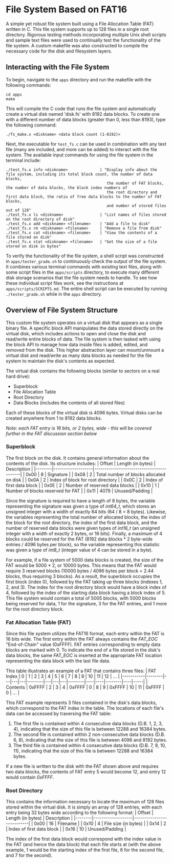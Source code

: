 # File System Based on FAT16
A simple yet robust file system built using a File Allocation Table (FAT) written in C. This file system supports up to 128 files in a single root directory. Rigorous testing methods incorporating multiple Unix shell scripts and sample text files were used to continually test the functionality of the file system. A custom makefile was also constructed to compile the necessary code for the disk and filesystem layers.

## Interacting with the File System
To begin, navigate to the `apps` directory and run the makefile with the following commands:
~~~
cd apps
make
~~~
This will compile the C code that runs the file system and automatically create a virtual disk named 'disk.fs' with 8192 data blocks. To create one with a different number of data blocks (greater than 0, less than 8193), type the following command:
~~~
./fs_make.x <diskname> <data block count (1-8192)>
~~~
Next, the executable for `test_fs.c` can be used in combination with any text file (many are included, and more can be added) to interact with the file system. The available input commands for using the file system in the terminal include:
~~~
./test_fs.x info <diskname>              | "Display info about the file system, including its total block count, the number of data blocks,
                                            the number of FAT blocks, the number of data blocks, the block index numbers of
                                            the root directory and first data block, the ratio of free data blocks to the number of FAT blocks,
                                            and number of stored files out of 128"
./test_fs.x ls <diskname>                | "List names of files stored on the root directory of disk"
./test_fs.x add <diskname> <filename>    | "Add a file to disk"
./test_fs.x rm <diskname> <filename>     | "Remove a file from disk"
./test_fs.x cat <diskname> <filename>    | "View the contents of a file stored on disk"
./test_fs.x stat <diskname> <filename>   | "Get the size of a file stored on disk in bytes"
~~~

To verify the functionality of the file system, a shell script was constructed in `apps/tester_grade.sh` to continuously check the output of the file system. It combines various terminal commands with existing text files, along with some script files in the `apps/scripts` directory, to execute many different disk storage scenarios that the file system needs to handle. To see how these individual script files work, see the instructions at `apps/scripts/SCRIPTS.md`. The entire shell script can be executed by running `./tester_grade.sh` while in the `apps` directory.

## Overview of File System Structure
This custom file system operates on a virtual disk that appears as a single binary file. A specific block API manipulates the data stored directly on the virtual disk, which includes actions to open and close the disk and read/write entire blocks of data. The file system is then tasked with using the block API to manage how data inside files is added, edited, and removed from the disk. This higher abstraction layer can mount/unmount a virtual disk and read/write as many data blocks as needed for the file system to maintain the disk's contents as expected.

The virtual disk contains the following blocks (similar to sectors on a real hard drive):
- Superblock
- File Allocation Table
- Root Directory
- Data Blocks (includes the contents of all stored files)

Each of these blocks of the virtual disk is 4096 bytes. Virtual disks can be created anywhere from 1 to 8192 data blocks.

*Note: each FAT entry is 16 bits, or 2 bytes, wide - this will be covered further in the FAT discussion section below*

### Superblock
The first block on the disk. It contains general information about the contents of the disk. Its structure includes:
| Offset | Length (in bytes) | Description                              |
|--------|-------------------|------------------------------------------|
| 0x00   | 8                 | Signature                                |
| 0x08   | 2                 | Total number of blocks allocated on disk |
| 0x0A   | 2                 | Index of block for root directory        |
| 0x0C   | 2                 | Index of first data block                |
| 0x0E   | 2                 | Number of reserved data blocks           |
| 0x10   | 1                 | Number of blocks reserved for FAT        |
| 0x11   | 4079              | Unused/Padding                           |

Since the signature is required to have a length of 8 bytes, the variable representing the signature was given a type of *int64_t*, which stores an unsigned integer with a width of exactly 64 bits (64 / 8 = 8 bytes). Likewise, the variables representing the total number of allocated blocks, the index of the block for the root directory, the index of the first data block, and the number of reserved data blocks were given types of *int16_t* (an unsigned integer with a width of exactly 2 bytes, or 16 bits). Finally, a maximum of 4 blocks could be reserved for the FAT (8192 data blocks * 2 byte-wide entries / 4096 bytes per block), so the variable representing this statistic was given a type of *int8_t* (integer value of 4 can be stored in a byte).

For example, if a file system of 5000 data blocks is created, the size of the FAT would be 5000 * 2, or 10000 bytes. This means that the FAT would require 3 reserved blocks (10000 bytes / 4096 bytes per block = 2.44 blocks, thus requiring 3 blocks). As a result, the superblock occupies the first block (index 0), followed by the FAT taking up three blocks (indexes 1, 2, and 3). The index for the root directory block would have a block index of 4, followed by the index of the starting data block having a block index of 5. This file system would contain a total of 5005 blocks, with 5000 blocks being reserved for data, 1 for the signature, 3 for the FAT entries, and 1 more for the root directory block.

### Fat Allocation Table (FAT)
Since this file system utilizes the FAT16 format, each entry within the FAT is 16 bits wide. The first entry within the FAT always contains the *FAT_EOC* "End-of-Chain" value (0xFFFF). FAT entries corresponding to empty data blocks are marked with 0. To indicate the end of a file stored in the disk's data blocks, the same *FAT_EOC* is inserted at the appropriate FAT location representing the data block with the last file data.

This table illustrates an example of a FAT that contains three files:
| FAT Index |    0   | 1 | 2 | 3 |    4   | 5 | 6 | 7 |    8   |  9 | 10 |   11   | 12 | ... |
|-----------|--------|---|---|---|--------|---|---|---|--------|----|----|--------|----|-----|
|  Contents | 0xFFFF | 2 | 3 | 4 | 0xFFFF | 0 | 8 | 9 | 0xFFFF | 10 | 11 | 0xFFFF |  0 | ... |

This FAT example represents 3 files contained in the disk's data blocks, which correspond to the FAT index in the table. The locations of each file's data can be accessed by traversing the FAT table:
1. The first file is contained within 4 consecutive data blocks (D.B. 1, 2, 3, 4), indicating that the size of this file is between 12288 and 16384 bytes. 
2. The second file is contained within 2 non-consecutive data blocks (D.B. 6, 8), indicating that the size of this file is between 4096 and 8192 bytes.
3. The third file is contained within 4 consecutive data blocks (D.B. 7, 9, 10, 11), indicating that the size of this file is between 12288 and 16384 bytes.

If a new file is written to the disk with the FAT shown above and requires two data blocks, the contents of FAT entry 5 would become 12, and entry 12 would contain *0xFFFF*.

### Root Directory
This contains the information necessary to locate the maximum of 128 files stored within the virtual disk. It is simply an array of 128 entries, with each entry being 32 bytes wide according to the following format:
| Offset | Length (in bytes) | Description               |
|--------|-------------------|---------------------------|
| 0x00   | 16                | Filename                  |
| 0x10   | 4                 | File size (in bytes)      |
| 0x14   | 2                 | Index of first data block |
| 0x16   | 10                | Unused/Padding            |

The index of the first data block would correspond with the index value in the FAT (and hence the data block) that each file starts at (with the above example, 1 would be the starting index of the first file, 6 for the second file, and 7 for the second).
